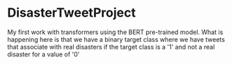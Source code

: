 # DisasterTweetProject
My first work with transformers using the BERT pre-trained model. What is happening here is that we have a binary target class where we have tweets that associate with real disasters if the target class is a '1' and not a real disaster for a value of '0'
